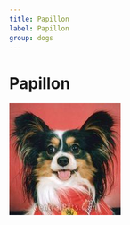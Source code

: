 ```yaml
---
title: Papillon
label: Papillon
group: dogs
---
```


# Papillon

![Papillon](/assets/images/papillon/image.jpg "Papillon")